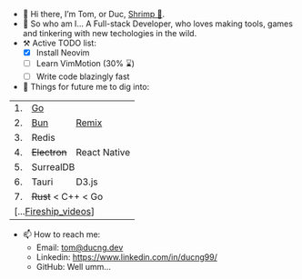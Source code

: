 - 👋 Hi there, I’m Tom, or Duc, [Shrimp 🦐](https://translate.google.com/?sl=vi&tl=en&text=t%C3%B4m).
- 👀 So who am I... A Full-stack Developer, who loves making tools, games and tinkering with new techologies in the wild.
- ⚒ Active TODO list:
  - [x] Install Neovim
  - [ ] Learn VimMotion (30% ⌛)
  - [ ] Write code blazingly fast

- 🌱 Things for future me to dig into:

<table>
  <tbody>
    <tr><td>1.</td><td colspan="2"><a href="https://go.dev">Go</a></td></tr>
    <tr><td>2.</td><td><a href="https://bun.sh">Bun</a></td><td><a href="https://remix.run">Remix</a></td></tr>
    <tr><td>3.</td><td colspan="2">Redis</td></tr>
    <tr><td>4.</td><td><s>Electron</s></td><td>React Native</td></tr>
    <tr><td>5.</td><td colspan="2">SurrealDB</td></tr>
    <tr><td>6.</td><td>Tauri</td><td>D3.js</td></tr>
    <tr><td>7.</td><td colspan="2"><s>Rust</s> &lt; C++ &lt; Go</td></tr>
    <tr><td colspan="3">[...<a href="https://www.youtube.com/@Fireship/videos">Fireship_videos</a>]</td></tr>
  </tbody>
</table>

- 📫 How to reach me:
  - Email: tom@ducng.dev
  - Linkedin: https://www.linkedin.com/in/ducng99/
  - GitHub: Well umm...
